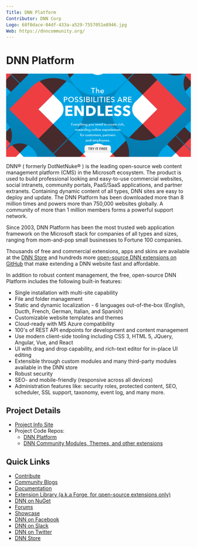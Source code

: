 ```yaml
---
Title: DNN Platform
Contributor: DNN Corp
Logo: 68f0dace-04df-433a-a529-7557051e8946.jpg
Web: https://dnncommunity.org/
---
```

# DNN Platform

![DNN Platform At A Glance](https://github.com/dnnsoftware/Dnn.Platform/raw/develop/dnnplatform.png)  

DNN® ( formerly DotNetNuke® ) is the leading open-source web content management platform (CMS) in the Microsoft ecosystem. The product is used to build professional looking and easy-to-use commercial websites, social intranets, community portals, PaaS/SaaS applications, and partner extranets. Containing dynamic content of all types, DNN sites are easy to deploy and update. The DNN Platform has been downloaded more than 8 million times and powers more than 750,000 websites globally. A community of more than 1 million members forms a powerful support network.  

Since 2003, DNN Platform has been the most trusted web application framework on the Microsoft stack for companies of all types and sizes, ranging from mom-and-pop small businesses to Fortune 100 companies.  

Thousands of free and commercial extensions, apps and skins are available at the [DNN Store](https://store.dnnsoftware.com/) and hundreds more [open-source DNN extensions on GitHub](https://github.com/topics/dnncms) that make extending a DNN website fast and affordable.  

In addition to robust content management, the free, open-source DNN Platform includes the following built-in features:  

* Single installation with multi-site capability  
* File and folder management  
* Static and dynamic localization - 6 languages out-of-the-box (English, Ducth, French, German, Italian, and Spanish)  
* Customizable website templates and themes  
* Cloud-ready with MS Azure compatibility  
* 100's of REST API endpoints for development and content management  
* Use modern client-side tooling including CSS 3, HTML 5, JQuery, Angular, Vue, and React  
* UI with drag and drop capability, and rich-text editor for in-place UI editing  
* Extensible through custom modules and many third-party modules available in the DNN store  
* Robust security  
* SEO- and mobile-friendly (responsive across all devices)  
* Administration features like: security roles, protected content, SEO, scheduler, SSL support, taxonomy, event log, and many more.  

## Project Details  

* [Project Info Site](https://dnncommunity.org/)  
* Project Code Repos:  
  * [DNN Platform](https://github.com/dnnsoftware/Dnn.Platform)  
  * [DNN Community Modules, Themes, and other extensions](https://github.com/dnncommunity)  

## Quick Links  

* [Contribute](https://github.com/dnnsoftware/Dnn.Platform/blob/development/CONTRIBUTING.md)  
* [Community Blogs](https://dnncommunity.org/blogs)  
* [Documentation](https://dnndocs.com/)  
* [Extension Library (a.k.a Forge, for open-source extensions only)](https://dnncommunity.org/Forge)  
* [DNN on NuGet](https://www.nuget.org/profiles/dotnetnuke)  
* [Forums](https://dnncommunity.org/forums)  
* [Showcase](https://dnncommunity.org/Showcase)  
* [DNN on Facebook](https://www.facebook.com/groups/dnnconnect)  
* [DNN on Slack](https://openhelp.slack.com)  
* [DNN on Twitter](https://twitter.com/dnnawareness)  
* [DNN Store](https://store.dnnsoftware.com/)  
